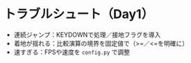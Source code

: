 # トラブルシュート（Day1）
- 連続ジャンプ：KEYDOWNで処理／接地フラグを導入
- 着地が揺れる：比較演算の境界を固定値で（>=／<=を明確に）
- 速すぎる：FPSや速度を `config.py` で調整
